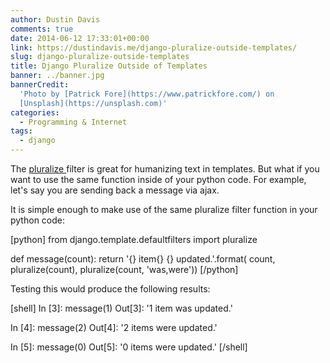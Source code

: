 ```yaml
---
author: Dustin Davis
comments: true
date: 2014-06-12 17:33:01+00:00
link: https://dustindavis.me/django-pluralize-outside-templates/
slug: django-pluralize-outside-templates
title: Django Pluralize Outside of Templates
banner: ../banner.jpg
bannerCredit:
  'Photo by [Patrick Fore](https://www.patrickfore.com/) on
  [Unsplash](https://unsplash.com)'
categories:
  - Programming & Internet
tags:
  - django
---
```


The
[pluralize ](https://docs.djangoproject.com/en/dev/ref/templates/builtins/#pluralize)
filter is great for humanizing text in templates. But what if you want to use
the same function inside of your python code. For example, let's say you are
sending back a message via ajax.

It is simple enough to make use of the same pluralize filter function in your
python code:

[python] from django.template.defaultfilters import pluralize

def message(count): return '{} item{} {} updated.'.format( count,
pluralize(count), pluralize(count, 'was,were')) [/python]

Testing this would produce the following results:

[shell] In [3]: message(1) Out[3]: '1 item was updated.'

In [4]: message(2) Out[4]: '2 items were updated.'

In [5]: message(0) Out[5]: '0 items were updated.' [/shell]
